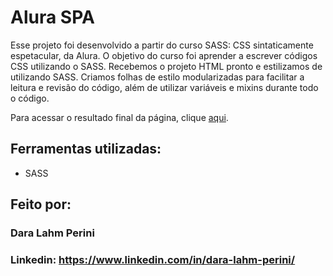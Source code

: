 # Alura SPA

Esse projeto foi desenvolvido a partir do curso SASS: CSS sintaticamente espetacular, da Alura. O objetivo do curso foi aprender a escrever códigos CSS utilizando o SASS. Recebemos o projeto HTML pronto e estilizamos de utilizando SASS. Criamos folhas de estilo modularizadas para facilitar a leitura e revisão do código, além de utilizar variáveis e mixins durante todo o código.

Para acessar o resultado final da página, clique [aqui](https://alura-spa-amber.vercel.app/).

## Ferramentas utilizadas:

* SASS

## Feito por:

### Dara Lahm Perini

### Linkedin: https://www.linkedin.com/in/dara-lahm-perini/
